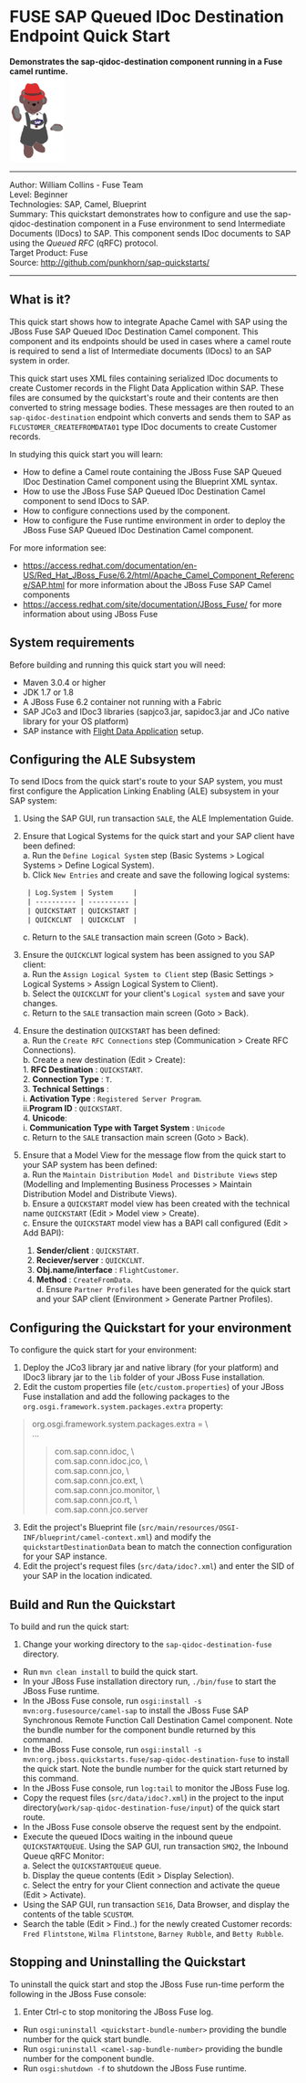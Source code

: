 FUSE SAP Queued IDoc Destination Endpoint Quick Start  
=======================================================================================================================
**Demonstrates the sap-qidoc-destination component running in a Fuse camel runtime.**  
![Waldo](../../waldo.png "Waldo")

* * *
Author: William Collins - Fuse Team  
Level: Beginner  
Technologies: SAP, Camel, Blueprint  
Summary: This quickstart demonstrates how to configure and use the sap-qidoc-destination component in a Fuse environment to send Intermediate Documents (IDocs) to SAP. This component sends IDoc documents to SAP using the *Queued RFC* (qRFC) protocol.    
Target Product: Fuse  
Source: <http://github.com/punkhorn/sap-quickstarts/>  

* * *

What is it?  
-----------  

This quick start shows how to integrate Apache Camel with SAP using the JBoss Fuse SAP Queued IDoc Destination Camel component. This component and its endpoints should be used in cases where a camel route is required to send a list of Intermediate documents (IDocs) to an SAP system in order.  

This quick start uses XML files containing serialized IDoc documents to create Customer records in the Flight Data Application within SAP. These files are consumed by the quickstart's route and their contents are then converted to string message bodies. These messages are then routed to an `sap-qidoc-destination` endpoint which converts and sends them to SAP as `FLCUSTOMER_CREATEFROMDATA01` type IDoc documents to create Customer records.  

In studying this quick start you will learn:

* How to define a Camel route containing the JBoss Fuse SAP Queued IDoc Destination Camel component using the Blueprint XML syntax.
* How to use the JBoss Fuse SAP Queued IDoc Destination Camel component to send IDocs to SAP. 
* How to configure connections used by the component.
* How to configure the Fuse runtime environment in order to deploy the JBoss Fuse SAP Queued IDoc Destination Camel component.   

For more information see:

* <https://access.redhat.com/documentation/en-US/Red_Hat_JBoss_Fuse/6.2/html/Apache_Camel_Component_Reference/SAP.html> for more information about the JBoss Fuse SAP Camel components 
* <https://access.redhat.com/site/documentation/JBoss_Fuse/> for more information about using JBoss Fuse

System requirements
-------------------

Before building and running this quick start you will need:

* Maven 3.0.4 or higher
* JDK 1.7 or 1.8
* A JBoss Fuse 6.2 container not running with a Fabric
* SAP JCo3 and IDoc3 libraries (sapjco3.jar, sapidoc3.jar and JCo native library for your OS platform)
* SAP instance with [Flight Data Application](http://help.sap.com/saphelp_erp60_sp/helpdata/en/db/7c623cf568896be10000000a11405a/content.htm) setup.

Configuring the ALE Subsystem
-----------------------------

To send IDocs from the quick start's route to your SAP system, you must first configure the Application Linking Enabling (ALE) subsystem in your SAP system:

1. Using the SAP GUI, run transaction `SALE`, the ALE Implementation Guide.
2. Ensure that Logical Systems for the quick start and your SAP client have been defined:  
    a. Run the `Define Logical System` step (Basic Systems > Logical Systems > Define Logical System).  
    b. Click `New Entries` and create and save the following logical systems:    
    
        | Log.System | System     |   
        | ---------- | ---------- |     
        | QUICKSTART | QUICKSTART |      
        | QUICKCLNT  | QUICKCLNT  |

	c. Return to the `SALE`  transaction main screen (Goto > Back).
3. Ensure the `QUICKCLNT` logical system has been assigned to you SAP client:  
    a. Run the `Assign Logical System to Client` step (Basic Settings > Logical Systems > Assign Logical System to Client).   
    b. Select the `QUICKCLNT` for your client's `Logical system` and save your changes.     
    c. Return to the `SALE`  transaction main screen (Goto > Back).  
4.  Ensure the destination `QUICKSTART` has been defined:   
    a. Run the `Create RFC Connections` step (Communication > Create RFC Connections).    
    b. Create a new destination (Edit > Create):  
		1. **RFC Destination** : `QUICKSTART`.    
        2. **Connection Type** : `T`.    
        3. **Technical Settings** :    
            i. **Activation Type** : `Registered Server Program`.    
            ii.**Program ID** : `QUICKSTART`.   
        4. **Unicode**:   
        	i. **Communication Type with Target System** : `Unicode`   
	c. Return to the `SALE` transaction main screen (Goto > Back).   
5. Ensure that a Model View for the message flow from the quick start to your SAP system has been defined:  
   a. Run the `Maintain Distribution Model and Distribute Views` step (Modelling and Implementing Business Processes > Maintain Distribution Model and Distribute Views).   
   b. Ensure a `QUICKSTART` model view has been created with the technical name `QUICKSTART` (Edit > Model view > Create).   
   c. Ensure the `QUICKSTART` model view has a BAPI call configured (Edit > Add BAPI):   
      1. **Sender/client** : `QUICKSTART`.  
      2. **Reciever/server** : `QUICKCLNT`.  
      3. **Obj.name/interface** : `FlightCustomer`.  
      4. **Method** : `CreateFromData`.   
   d. Ensure `Partner Profiles` have been generated for the quick start and your SAP client (Environment > Generate Partner Profiles).   
 
Configuring the Quickstart for your environment
-----------------------------------------------

To configure the quick start for your environment: 

1. Deploy the JCo3 library jar and native library (for your platform) and IDoc3 library jar to the `lib` folder of your JBoss Fuse installation.  
2. Edit the custom properties file (`etc/custom.properties`) of your JBoss Fuse installation and add the following packages to the `org.osgi.framework.system.packages.extra` property:  

> org.osgi.framework.system.packages.extra = \  
>...  
>> com.sap.conn.idoc, \  
>> com.sap.conn.idoc.jco, \   
>> com.sap.conn.jco, \   
>> com.sap.conn.jco.ext, \   
>> com.sap.conn.jco.monitor, \  
>> com.sap.conn.jco.rt, \   
>> com.sap.conn.jco.server  

3. Edit the project's Blueprint file (`src/main/resources/OSGI-INF/blueprint/camel-context.xml`) and modify the `quickstartDestinationData` bean to match the connection configuration for your SAP instance.  
4. Edit the project's request files (`src/data/idoc?.xml`) and enter the SID of your SAP in the location indicated.

Build and Run the Quickstart
----------------------------

To build and run the quick start:

1. Change your working directory to the `sap-qidoc-destination-fuse` directory.
* Run `mvn clean install` to build the quick start.
* In your JBoss Fuse installation directory run, `./bin/fuse` to start the JBoss Fuse runtime.
* In the JBoss Fuse console, run `osgi:install -s mvn:org.fusesource/camel-sap` to install the JBoss Fuse SAP Synchronous Remote Function Call Destination Camel component. Note the bundle number for the component bundle returned by this command.  
* In the JBoss Fuse console, run `osgi:install -s mvn:org.jboss.quickstarts.fuse/sap-qidoc-destination-fuse` to install the quick start. Note the bundle number for the quick start returned by this command.  
* In the JBoss Fuse console, run `log:tail` to monitor the JBoss Fuse log.
* Copy the request files (`src/data/idoc?.xml`) in the project to the input directory(`work/sap-qidoc-destination-fuse/input`) of the quick start route.
* In the JBoss Fuse console observe the request sent by the endpoint.
* Execute the queued IDocs waiting in the inbound queue `QUICKSTARTQUEUE`. Using the SAP GUI, run transaction `SMQ2`, the Inbound Queue qRFC Monitor:  
    a. Select the `QUICKSTARTQUEUE` queue.  
    b. Display the queue contents (Edit > Display Selection).  
    c. Select the entry for your Client connection and activate the queue (Edit > Activate).  
* Using the SAP GUI, run transaction `SE16`, Data Browser, and display the contents of the table `SCUSTOM`.
* Search the table (Edit > Find..) for the newly created Customer records: `Fred Flintstone`, `Wilma Flintstone`, `Barney Rubble`, and `Betty Rubble`. 

Stopping and Uninstalling the Quickstart
----------------------------------------

To uninstall the quick start and stop the JBoss Fuse run-time perform the following in the JBoss Fuse console:

1. Enter Ctrl-c to stop monitoring the JBoss Fuse log.
* Run `osgi:uninstall <quickstart-bundle-number>` providing the bundle number for the quick start bundle. 
* Run `osgi:uninstall <camel-sap-bundle-number>` providing the bundle number for the component bundle. 
* Run `osgi:shutdown -f` to shutdown the JBoss Fuse runtime.
